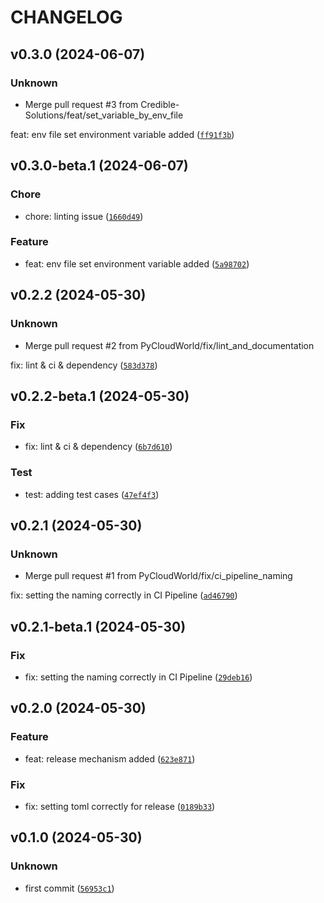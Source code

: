# CHANGELOG



## v0.3.0 (2024-06-07)

### Unknown

* Merge pull request #3 from Credible-Solutions/feat/set_variable_by_env_file

feat: env file set environment variable added ([`ff91f3b`](https://github.com/Credible-Solutions/pylib/commit/ff91f3b6c634145a95fce44796701a02eedb85f7))


## v0.3.0-beta.1 (2024-06-07)

### Chore

* chore: linting issue ([`1660d49`](https://github.com/Credible-Solutions/pylib/commit/1660d495d67ed533c1df824b338b16872f40c9dd))

### Feature

* feat: env file set environment variable added ([`5a98702`](https://github.com/Credible-Solutions/pylib/commit/5a9870204c4f7ec285fc575a67b5c5f2dcf8e4b5))


## v0.2.2 (2024-05-30)

### Unknown

* Merge pull request #2 from PyCloudWorld/fix/lint_and_documentation

fix: lint &amp; ci &amp; dependency ([`583d378`](https://github.com/Credible-Solutions/pylib/commit/583d3789537ba7e9486161177bd22563b43b45c5))


## v0.2.2-beta.1 (2024-05-30)

### Fix

* fix: lint &amp; ci &amp; dependency ([`6b7d610`](https://github.com/Credible-Solutions/pylib/commit/6b7d610a73a4cae7ca8e47c66df6489e9f84c1fb))

### Test

* test: adding test cases ([`47ef4f3`](https://github.com/Credible-Solutions/pylib/commit/47ef4f3f6035078ad302b51bf7def1ba51eb9c46))


## v0.2.1 (2024-05-30)

### Unknown

* Merge pull request #1 from PyCloudWorld/fix/ci_pipeline_naming

fix: setting the naming correctly in CI Pipeline ([`ad46790`](https://github.com/Credible-Solutions/pylib/commit/ad46790c1ebbaad189b7f00a122564c2efcbd06f))


## v0.2.1-beta.1 (2024-05-30)

### Fix

* fix: setting the naming correctly in CI Pipeline ([`29deb16`](https://github.com/Credible-Solutions/pylib/commit/29deb16c70263e6906d050b4441b0b2569c1d3bf))


## v0.2.0 (2024-05-30)

### Feature

* feat: release mechanism added ([`623e871`](https://github.com/Credible-Solutions/pylib/commit/623e871242fc20ea2aa0d02468071c74a71969c5))

### Fix

* fix: setting toml correctly for release ([`0189b33`](https://github.com/Credible-Solutions/pylib/commit/0189b3314f827bc3787435794ff84d415be29fef))


## v0.1.0 (2024-05-30)

### Unknown

* first commit ([`56953c1`](https://github.com/Credible-Solutions/pylib/commit/56953c17af4eb37035c295929996637c9651c894))
